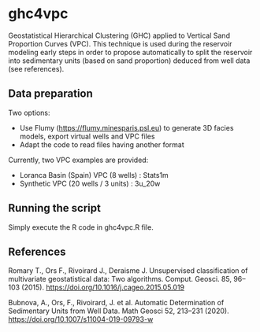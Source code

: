 # ghc4vpc
Geostatistical Hierarchical Clustering (GHC) applied to Vertical Sand Proportion Curves (VPC).
This technique is used during the reservoir modeling early steps in order to propose automatically to split the reservoir into sedimentary units (based on sand proportion) deduced from well data (see references).

## Data preparation
Two options:
* Use Flumy (https://flumy.minesparis.psl.eu) to generate 3D facies models, export virtual wells and VPC files
* Adapt the code to read files having another format

Currently, two VPC examples are provided:
* Loranca Basin (Spain) VPC (8 wells) : Stats1m
* Synthetic VPC (20 wells / 3 units) : 3u_20w

## Running the script
Simply execute the R code in ghc4vpc.R file.

## References

Romary T., Ors F., Rivoirard J., Deraisme J. 
Unsupervised classification of multivariate geostatistical data: Two algorithms.
Comput. Geosci. 85, 96–103 (2015).
https://doi.org/10.1016/j.cageo.2015.05.019

Bubnova, A., Ors, F., Rivoirard, J. et al.
Automatic Determination of Sedimentary Units from Well Data.
Math Geosci 52, 213–231 (2020).
https://doi.org/10.1007/s11004-019-09793-w
